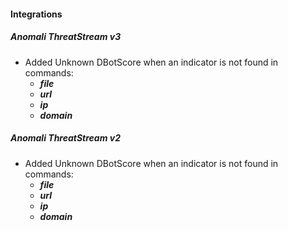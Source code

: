 #### Integrations
##### Anomali ThreatStream v3
- Added Unknown DBotScore when an indicator is not found in commands:
    - ***file***
    - ***url***
    - ***ip***
    - ***domain***
##### Anomali ThreatStream v2
- Added Unknown DBotScore when an indicator is not found in commands:
    - ***file***
    - ***url***
    - ***ip***
    - ***domain***